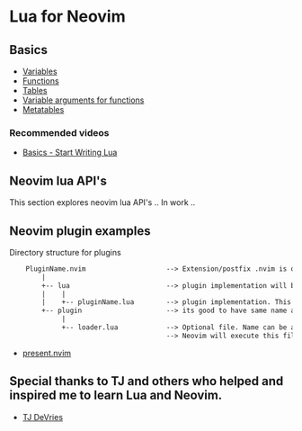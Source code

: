 # Lua for Neovim
## Basics

- [Variables](./basics/ex1_variables.lua)
- [Functions](./basics/ex2_functions.lua)
- [Tables](./basics/ex3_table.lua)
- [Variable arguments for functions](./basics/ex4_varargs.lua)
- [Metatables](./basics/ex5_metatable.lua)

### Recommended videos
- [Basics - Start Writing Lua](https://www.youtube.com/watch?v=CuWfgiwI73Q&t=223s)

## Neovim lua API's

This section explores neovim lua API's
.. In work ..

## Neovim plugin examples

Directory structure for plugins
``` txt
    PluginName.nvim                    --> Extension/postfix .nvim is optional but good to use it.
        |
        +-- lua                        --> plugin implementation will be here
        |    |
        |    +-- pluginName.lua        --> plugin implementation. This lua file can be have any name but
        +-- plugin                     --> its good to have same name as plugin name.
             |
             +-- loader.lua            --> Optional file. Name can be anything.
                                       --> Neovim will execute this file on plugin loading.
```

- [present.nvim](./plugins/present.nvim)

## Special thanks to TJ and others who helped and inspired me to learn Lua and Neovim.

- [TJ DeVries](https://github.com/tjdevries)
